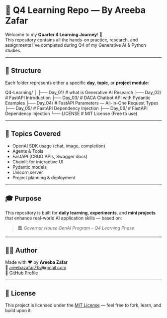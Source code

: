 # 📘 Q4 Learning Repo — By Areeba Zafar

Welcome to my **Quarter 4 Learning Journey**! 🚀  
This repository contains all the hands-on practice, research, and assignments I've completed during Q4 of my Generative AI & Python studies.

---

## 📅 Structure

Each folder represents either a specific **day**, **topic**, or **project module**:

Q4-Learning/
│
├── Day_01/ # what is Generative AI Research
├── Day_02/ # FastAPI Introduction
├── Day_03/ # DACA Chatbot API with Pydantic Examples
├── Day_04/ # FastAPI Parameters — All-in-One Request Types
├── Day_05/ # FastAPI Dependency Injection
├── Day_06/ # FastAPI Dependency Injection
└── LICENSE # MIT License (Free to use)

---

## 🧠 Topics Covered

- OpenAI SDK usage (chat, image, completion)  
- Agents & Tools  
- FastAPI (CRUD APIs, Swagger docs)  
- Chainlit for interactive UI  
- Pydantic models  
- Uvicorn server  
- Project planning & deployment

---

## 🎓 Purpose

This repository is built for **daily learning**, **experiments**, and **mini projects** that enhance real-world AI application skills — based on:
> 🏛️ *Governor House GenAI Program – Q4 Learning Phase*

---

## 🧑‍💻 Author

Made with ❤️ by **Areeba Zafar**  
📧 areebazafar715@gmail.com  
🔗 [GitHub Profile](https://github.com/AreebaZafarChohan)

---

## 🌈 License

This project is licensed under the [MIT License](./LICENSE) — feel free to fork, learn, and build upon it.
